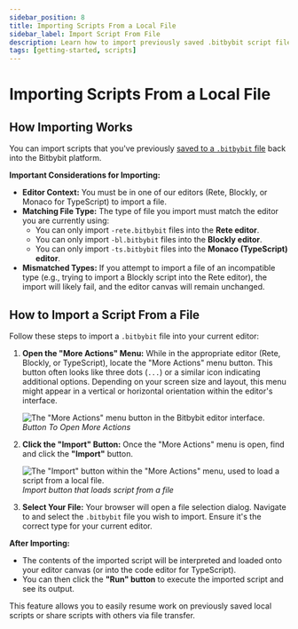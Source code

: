 ```yaml
---
sidebar_position: 8
title: Importing Scripts From a Local File
sidebar_label: Import Script From File
description: Learn how to import previously saved .bitbybit script files (Blockly, Rete, or TypeScript) back into the Bitbybit editors.
tags: [getting-started, scripts]
---
```


# Importing Scripts From a Local File

## How Importing Works

You can import scripts that you've previously [saved to a `.bitbybit` file](/start/getting-started/basics/scripts/save-to-file) back into the Bitbybit platform.

**Important Considerations for Importing:**
*   **Editor Context:** You must be in one of our editors (Rete, Blockly, or Monaco for TypeScript) to import a file.
*   **Matching File Type:** The type of file you import must match the editor you are currently using:
    *   You can only import `-rete.bitbybit` files into the **Rete editor**.
    *   You can only import `-bl.bitbybit` files into the **Blockly editor**.
    *   You can only import `-ts.bitbybit` files into the **Monaco (TypeScript) editor**.
*   **Mismatched Types:** If you attempt to import a file of an incompatible type (e.g., trying to import a Blockly script into the Rete editor), the import will likely fail, and the editor canvas will remain unchanged.

## How to Import a Script From a File

Follow these steps to import a `.bitbybit` file into your current editor:

1.  **Open the "More Actions" Menu:**
    While in the appropriate editor (Rete, Blockly, or TypeScript), locate the "More Actions" menu button. This button often looks like three dots (`...`) or a similar icon indicating additional options. Depending on your screen size and layout, this menu might appear in a vertical or horizontal orientation within the editor's interface.

    ![The "More Actions" menu button in the Bitbybit editor interface.](https://ik.imagekit.io/bitbybit/app/assets/start/general/projects/scripts/more-actions.jpeg "Button To Open More Actions")
    *Button To Open More Actions*

2.  **Click the "Import" Button:**
    Once the "More Actions" menu is open, find and click the **"Import"** button.

    ![The "Import" button within the "More Actions" menu, used to load a script from a local file.](https://ik.imagekit.io/bitbybit/app/assets/start/general/projects/scripts/import.jpeg "Import button that loads script from a file")
    *Import button that loads script from a file*

3.  **Select Your File:**
    Your browser will open a file selection dialog. Navigate to and select the `.bitbybit` file you wish to import. Ensure it's the correct type for your current editor.

**After Importing:**
*   The contents of the imported script will be interpreted and loaded onto your editor canvas (or into the code editor for TypeScript).
*   You can then click the **"Run" button** to execute the imported script and see its output.

This feature allows you to easily resume work on previously saved local scripts or share scripts with others via file transfer.